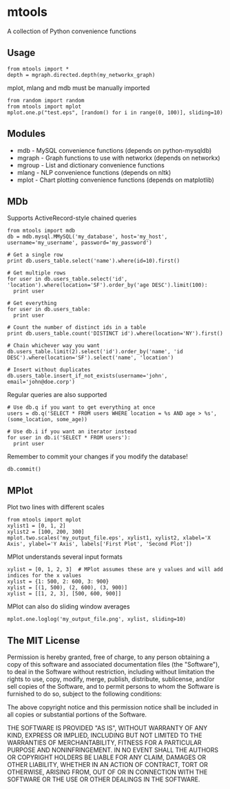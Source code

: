mtools
======

A collection of Python convenience functions

Usage
-----
    from mtools import *
    depth = mgraph.directed.depth(my_networkx_graph)

mplot, mlang and mdb must be manually imported

    from random import random
    from mtools import mplot
    mplot.one.p("test.eps", [random() for i in range(0, 100)], sliding=10)

Modules
-------
* mdb - MySQL convenience functions (depends on python-mysqldb)
* mgraph - Graph functions to use with networkx (depends on networkx)
* mgroup - List and dictionary convenience functions
* mlang - NLP convenience functions (depends on nltk)
* mplot - Chart plotting convenience functions (depends on matplotlib)

MDb
---
Supports ActiveRecord-style chained queries

    from mtools import mdb
    db = mdb.mysql.MMySQL('my_database', host='my_host', username='my_username', password='my_password')
    
    # Get a single row
    print db.users_table.select('name').where(id=10).first()
    
    # Get multiple rows
    for user in db.users_table.select('id', 'location').where(location='SF').order_by('age DESC').limit(100):
      print user
    
    # Get everything
    for user in db.users_table:
      print user

    # Count the number of distinct ids in a table
    print db.users_table.count('DISTINCT id').where(location='NY').first()

    # Chain whichever way you want
    db.users_table.limit(2).select('id').order_by('name', 'id DESC').where(location='SF').select('name', 'location')

    # Insert without duplicates
    db.users_table.insert_if_not_exists(username='john', email='john@doe.corp')

Regular queries are also supported

    # Use db.q if you want to get everything at once
    users = db.q('SELECT * FROM users WHERE location = %s AND age > %s', (some_location, some_age))

    # Use db.i if you want an iterator instead
    for user in db.i('SELECT * FROM users'):
      print user

Remember to commit your changes if you modify the database!

    db.commit()

MPlot
-----
Plot two lines with different scales

    from mtools import mplot
    xylist1 = [0, 1, 2]
    xylist2 = [100, 200, 300]
    mplot.two.scales('my_output_file.eps', xylist1, xylist2, xlabel='X Axis', ylabel='Y Axis', labels['First Plot', 'Second Plot'])

MPlot understands several input formats

    xylist = [0, 1, 2, 3]  # MPlot assumes these are y values and will add indices for the x values
    xylist = {1: 500, 2: 600, 3: 900}
    xylist = [(1, 500), (2, 600), (3, 900)]
    xylist = [[1, 2, 3], [500, 600, 900]]

MPlot can also do sliding window averages

    mplot.one.loglog('my_output_file.png', xylist, sliding=10)

The MIT License
---------------
Permission is hereby granted, free of charge, to any person obtaining a copy of this software and associated documentation files (the "Software"), to deal in the Software without restriction, including without limitation the rights to use, copy, modify, merge, publish, distribute, sublicense, and/or sell copies of the Software, and to permit persons to whom the Software is furnished to do so, subject to the following conditions:

The above copyright notice and this permission notice shall be included in all copies or substantial portions of the Software.

THE SOFTWARE IS PROVIDED "AS IS", WITHOUT WARRANTY OF ANY KIND, EXPRESS OR IMPLIED, INCLUDING BUT NOT LIMITED TO THE WARRANTIES OF MERCHANTABILITY, FITNESS FOR A PARTICULAR PURPOSE AND NONINFRINGEMENT. IN NO EVENT SHALL THE AUTHORS OR COPYRIGHT HOLDERS BE LIABLE FOR ANY CLAIM, DAMAGES OR OTHER LIABILITY, WHETHER IN AN ACTION OF CONTRACT, TORT OR OTHERWISE, ARISING FROM, OUT OF OR IN CONNECTION WITH THE SOFTWARE OR THE USE OR OTHER DEALINGS IN THE SOFTWARE.
